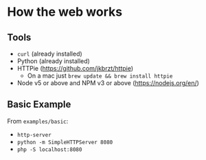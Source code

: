 # How the web works

## Tools

* `curl` (already installed)
* Python (already installed)
* HTTPie (https://github.com/jkbrzt/httpie)
  * On a mac just `brew update && brew install httpie`
* Node v5 or above and NPM v3 or above (https://nodejs.org/en/)

## Basic Example

From `examples/basic`:

* `http-server`
* `python -m SimpleHTTPServer 8080`
* `php -S localhost:8080`
